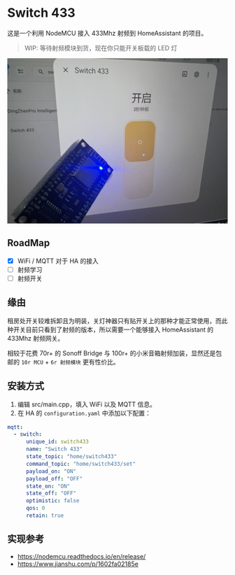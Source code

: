 # Switch 433


这是一个利用 NodeMCU 接入 433Mhz 射频到 HomeAssistant 的项目。

> WIP: 等待射频模块到货，现在你只能开关板载的 LED 灯

![](./res/wip.jpg)

## RoadMap

- [x] WiFi / MQTT 对于 HA 的接入
- [ ] 射频学习
- [ ] 射频开关

## 缘由

租房处开关较难拆卸且为明装，关灯神器只有贴开关上的那种才能正常使用，而此种开关目前只看到了射频的版本，所以需要一个能够接入 HomeAssistant 的 433Mhz 射频网关。

相较于花费 70r+ 的 Sonoff Bridge 与 100r+ 的小米音箱射频加装，显然还是包邮的 `10r MCU` + `6r 射频模块` 更有性价比。

## 安装方式

1. 编辑 src/main.cpp，填入 WiFi 以及 MQTT 信息。
2. 在 HA 的 `configuration.yaml` 中添加以下配置：

```yaml
mqtt:
  - switch:
      unique_id: switch433
      name: "Switch 433"
      state_topic: "home/switch433"
      command_topic: "home/switch433/set"
      payload_on: "ON"
      payload_off: "OFF"
      state_on: "ON"
      state_off: "OFF"
      optimistic: false
      qos: 0
      retain: true
```

## 实现参考
- https://nodemcu.readthedocs.io/en/release/
- https://www.jianshu.com/p/1602fa02185e

